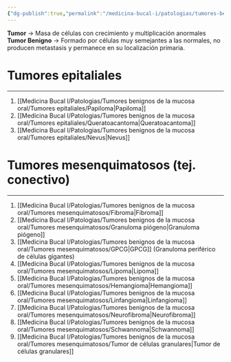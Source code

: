 ```yaml
---
{"dg-publish":true,"permalink":"/medicina-bucal-i/patologias/tumores-benignos-de-la-mucosa-oral/tumores-benignos/"}
---
```


**Tumor** → Masa de células con crecimiento y multiplicación anormales
**Tumor Benigno** → Formado por células muy semejantes a las normales, no producen metastasis y permanece en su localización primaria.

# Tumores epitaliales 
---
1. [[Medicina Bucal I/Patologias/Tumores benignos de la mucosa oral/Tumores epitaliales/Papiloma\|Papiloma]]
2. [[Medicina Bucal I/Patologias/Tumores benignos de la mucosa oral/Tumores epitaliales/Queratoacantoma\|Queratoacantoma]]
3. [[Medicina Bucal I/Patologias/Tumores benignos de la mucosa oral/Tumores epitaliales/Nevus\|Nevus]]

# Tumores mesenquimatosos (tej. conectivo)
---
1. [[Medicina Bucal I/Patologias/Tumores benignos de la mucosa oral/Tumores mesenquimatosos/Fibroma\|Fibroma]]
2. [[Medicina Bucal I/Patologias/Tumores benignos de la mucosa oral/Tumores mesenquimatosos/Granuloma piógeno\|Granuloma piógeno]]
3. [[Medicina Bucal I/Patologias/Tumores benignos de la mucosa oral/Tumores mesenquimatosos/GPCG\|GPCG]] (Granuloma periférico de células gigantes)
4. [[Medicina Bucal I/Patologias/Tumores benignos de la mucosa oral/Tumores mesenquimatosos/Lipoma\|Lipoma]]
5. [[Medicina Bucal I/Patologias/Tumores benignos de la mucosa oral/Tumores mesenquimatosos/Hemangioma\|Hemangioma]]
6. [[Medicina Bucal I/Patologias/Tumores benignos de la mucosa oral/Tumores mesenquimatosos/Linfangioma\|Linfangioma]]
7. [[Medicina Bucal I/Patologias/Tumores benignos de la mucosa oral/Tumores mesenquimatosos/Neurofibroma\|Neurofibroma]]
8. [[Medicina Bucal I/Patologias/Tumores benignos de la mucosa oral/Tumores mesenquimatosos/Schwannoma\|Schwannoma]]
9. [[Medicina Bucal I/Patologias/Tumores benignos de la mucosa oral/Tumores mesenquimatosos/Tumor de células granulares\|Tumor de células granulares]]
